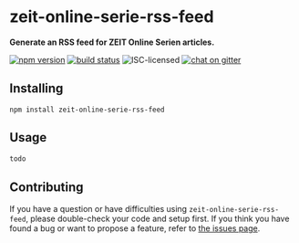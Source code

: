 # zeit-online-serie-rss-feed

**Generate an RSS feed for ZEIT Online Serien articles.**

[![npm version](https://img.shields.io/npm/v/zeit-online-serie-rss-feed.svg)](https://www.npmjs.com/package/zeit-online-serie-rss-feed)
[![build status](https://api.travis-ci.org/derhuerst/zeit-online-serie-rss-feed.svg?branch=master)](https://travis-ci.org/derhuerst/zeit-online-serie-rss-feed)
![ISC-licensed](https://img.shields.io/github/license/derhuerst/zeit-online-serie-rss-feed.svg)
[![chat on gitter](https://badges.gitter.im/derhuerst.svg)](https://gitter.im/derhuerst)


## Installing

```shell
npm install zeit-online-serie-rss-feed
```


## Usage

```js
todo
```


## Contributing

If you have a question or have difficulties using `zeit-online-serie-rss-feed`, please double-check your code and setup first. If you think you have found a bug or want to propose a feature, refer to [the issues page](https://github.com/derhuerst/zeit-online-serie-rss-feed/issues).
